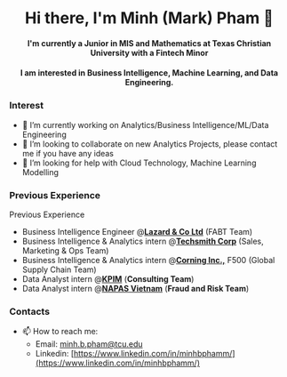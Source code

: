 <h1 align="center">Hi there, I'm Minh (Mark) Pham 👋</h1>
<h4 align="center">I'm currently a Junior in MIS and Mathematics at Texas Christian University with a Fintech Minor</h4>
<h4 align="center"> I am interested in Business Intelligence, Machine Learning, and Data Engineering.</h4>

### Interest
- 🔭 I’m currently working on Analytics/Business Intelligence/ML/Data Engineering
- 👯 I’m looking to collaborate on new Analytics Projects, please contact me if you have any ideas
- 🤔 I’m looking for help with Cloud Technology, Machine Learning Modelling

### Previous Experience
Previous Experience
* Business Intelligence Engineer @[**Lazard & Co Ltd**](https://www.linkedin.com/company/lazard/mycompany/verification/) (FABT Team)
* Business Intelligence & Analytics intern @[**Techsmith Corp**](https://www.linkedin.com/company/techsmith-corporation/mycompany/verification/) (Sales, Marketing & Ops Team) 
* Business Intelligence & Analytics intern @[**Corning Inc.,**](https://www.linkedin.com/company/corning-incorporated/) F500 (Global Supply Chain Team)
* Data Analyst intern @[**KPIM**](https://kpim.vn/) (**Consulting Team**)
* Data Analyst intern @[**NAPAS Vietnam**](https://en.napas.com.vn/) (**Fraud and Risk Team**) 


### Contacts
- 📫 How to reach me:
  - Email: [minh.b.pham@tcu.edu](mailto:minh.b.pham@tcu.edu)
  - Linkedin: [https://www.linkedin.com/in/minhbphamm/](https://www.linkedin.com/in/minhbphamm/)
  




<!--
**MarkPhamm/MarkPhamm** is a ✨ _special_ ✨ repository because its `README.md` (this file) appears on your GitHub profile.

Here are some ideas to get you started:

- 🔭 I’m currently working on ...
- 🌱 I’m currently learning ...
- 👯 I’m looking to collaborate on ...
- 🤔 I’m looking for help with ...
- 💬 Ask me about ...
- 📫 How to reach me: ...
- 😄 Pronouns: ...
- ⚡ Fun fact: ...
-->
